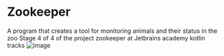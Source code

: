 # Zookeeper
A program that creates a tool for monitoring animals and their status in the zoo
Stage 4 of 4 of the project zookeeper at Jetbrains academy kotlin tracks
![image](https://user-images.githubusercontent.com/107410128/204343713-411543d5-3b74-4fd3-a42f-21d16be048cf.png)
